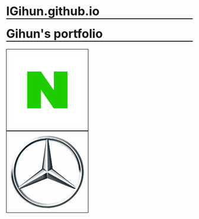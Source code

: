 # IGihun.github.io
<!DOCTYPE html>
<html lang="ko">
<head>
<meta charset="utf-8">
<title>Hello!</title>
<link rel="stylesheet" media="all" href="" />
<style>
body {padding: 30px;}
h1 {font-size: 32px; border-bottom: 2px solid black; margin: 0 0 20px 0}
.logos > div {padding: 10px; width: 200px; height: 200px; float: left; border: 1px solid black; margin-right: 100px}
.logos > div.naver > a { width: 100%;}
.logos > div.naver > a > img {width: 100%; height: 100%;}
.logos > div.benz {}
.logos > div.benz > a > svg {width: 100%; height: 100%;}
</style>
<script></script>
</head>
<body>
<h1>Gihun's portfolio</h1>
<div class="logos">
	<div class="naver"><a href="http://IGihun.github.io/naver/naver_shopping.html"><img src="logomain.png"/></a></div>
	<div class="benz"><a href="http://IGihun.github.io/benz/main.html">	
		<svg xmlns:i="http://ns.adobe.com/AdobeIllustrator/10.0/" xmlns="http://www.w3.org/2000/svg" version="1" id="mb-stern_x5F_10" x="0" y="0" width="64" height="64" viewBox="0 0 64 64" enable-background="new 0 0 64 64" xml:space="preserve"><switch><foreignObject requiredExtensions="http://ns.adobe.com/AdobeIllustrator/10.0/" x="0" y="0" width="1" height="1"></foreignObject><g i:extraneous="self"><linearGradient id="outer_1_" gradientUnits="userSpaceOnUse" x1="8" y1="11.9" x2="56" y2="52.1"><stop offset="0" stop-color="#FFFFFF"></stop><stop offset="0.1" stop-color="#E7E8E6"></stop><stop offset="0.1" stop-color="#CDD0D0"></stop><stop offset="0.2" stop-color="#B5BBBD"></stop><stop offset="0.2" stop-color="#A5ACAF"></stop><stop offset="0.3" stop-color="#9BA3A7"></stop><stop offset="0.3" stop-color="#98A0A4"></stop><stop offset="0.4" stop-color="#828A8F"></stop><stop offset="0.5" stop-color="#667075"></stop><stop offset="0.6" stop-color="#535C63"></stop><stop offset="0.7" stop-color="#475158"></stop><stop offset="0.8" stop-color="#434D54"></stop><stop offset="1" stop-color="#475157"></stop></linearGradient><path id="outer_24_" fill="url(#outer_1_)" d="M63.3 32c0 17.3-14 31.3-31.3 31.3C14.7 63.3 0.7 49.3 0.7 32 0.7 14.7 14.7 0.7 32 0.7 49.3 0.7 63.3 14.7 63.3 32zM32 2.6C15.7 2.6 2.6 15.7 2.6 32c0 16.3 13.2 29.4 29.4 29.4 16.3 0 29.4-13.2 29.4-29.4C61.4 15.7 48.3 2.6 32 2.6z"></path><linearGradient id="SVGID_1_" gradientUnits="userSpaceOnUse" x1="9.5" y1="13.1" x2="54.5" y2="50.9"><stop offset="0" stop-color="#0B1F2A"></stop><stop offset="0.2" stop-color="#333F47"></stop><stop offset="0.5" stop-color="#777F84"></stop><stop offset="0.5" stop-color="#81898D"></stop><stop offset="0.7" stop-color="#B3B8B8"></stop><stop offset="0.8" stop-color="#D2D5D3"></stop><stop offset="0.8" stop-color="#DEE0DD"></stop><stop offset="1" stop-color="#FBFBFB"></stop></linearGradient><path fill="url(#SVGID_1_)" d="M32 2.6C15.7 2.6 2.6 15.7 2.6 32c0 16.3 13.2 29.4 29.4 29.4 16.3 0 29.4-13.2 29.4-29.4C61.4 15.7 48.3 2.6 32 2.6zM32 59.5C16.8 59.5 4.5 47.2 4.5 32S16.8 4.5 32 4.5c15.2 0 27.5 12.3 27.5 27.5S47.2 59.5 32 59.5z"></path><linearGradient id="SVGID_2_" gradientUnits="userSpaceOnUse" x1="2374.7" y1="772.9" x2="2396.6" y2="833.1" gradientTransform="matrix(-1 0 0 -1 2417.6726 835.0071)"><stop offset="0" stop-color="#E1E3E1"></stop><stop offset="0.1" style="stop-color:#C1C5C4;stop-opacity:1"></stop><stop offset="0.3" style="stop-color:#9BA1A2;stop-opacity:1"></stop><stop offset="0.5" style="stop-color:#7D8487;stop-opacity:1"></stop><stop offset="0.7" style="stop-color:#687074;stop-opacity:0"></stop><stop offset="0.8" style="stop-color:#5B6469;stop-opacity:0"></stop><stop offset="1" style="stop-color:#576065;stop-opacity:0"></stop></linearGradient><path opacity="0.4" fill="url(#SVGID_2_)" d="M32 63.3c17.3 0 31.3-14 31.3-31.3C63.3 14.7 49.3 0.7 32 0.7c-17.3 0-31.3 14-31.3 31.3C0.7 49.3 14.7 63.3 32 63.3L32 63.3zM32 0c17.6 0 32 14.4 32 32 0 17.6-14.4 32-32 32C14.4 64 0 49.6 0 32 0 14.4 14.4 0 32 0L32 0z"></path><path fill="#FFFFFF" d="M2.2 32.1C2.2 15.7 15.5 2.2 32 2.2l0 0c16.5 0 29.8 13.4 29.8 29.9l0 0C61.8 48.5 48.5 61.8 32 61.8l0 0C15.5 61.8 2.2 48.5 2.2 32.1L2.2 32.1zM11.5 11.5C6.2 16.8 2.9 24.1 2.9 32.1l0 0c0 8 3.3 15.3 8.5 20.5l0 0C16.7 57.8 24 61.1 32 61.1l0 0c8 0 15.3-3.2 20.5-8.5l0 0c5.3-5.2 8.5-12.5 8.5-20.5l0 0c0-8-3.3-15.3-8.5-20.6l0 0C47.3 6.2 40 2.9 32 2.9l0 0C24 2.9 16.7 6.2 11.5 11.5L11.5 11.5z"></path><linearGradient id="SVGID_3_" gradientUnits="userSpaceOnUse" x1="18.2" y1="8.1" x2="45.8" y2="55.9"><stop offset="0" stop-color="#E1E3E1"></stop><stop offset="0.1" style="stop-color:#C1C5C4;stop-opacity:1"></stop><stop offset="0.3" style="stop-color:#9BA1A2;stop-opacity:1"></stop><stop offset="0.5" style="stop-color:#7D8487;stop-opacity:1"></stop><stop offset="0.7" style="stop-color:#687074;stop-opacity:0"></stop><stop offset="0.8" style="stop-color:#5B6469;stop-opacity:0"></stop><stop offset="1" style="stop-color:#576065;stop-opacity:0"></stop></linearGradient><path opacity="0.4" fill="url(#SVGID_3_)" d="M32 59.6c-7.4 0-14.3-2.9-19.5-8.1C7.3 46.3 4.4 39.4 4.4 32c0-7.4 2.9-14.3 8.1-19.5 5.2-5.2 12.1-8.1 19.5-8.1 7.4 0 14.3 2.9 19.5 8.1 5.2 5.2 8.1 12.1 8.1 19.5 0 7.4-2.9 14.3-8.1 19.5C46.3 56.7 39.4 59.6 32 59.6L32 59.6zM32 58.8c7.1 0 13.9-2.8 18.9-7.8 5.1-5.1 7.8-11.8 7.8-18.9 0-7.1-2.8-13.9-7.8-18.9 -5.1-5.1-11.8-7.8-18.9-7.8 -7.1 0-13.9 2.8-18.9 7.8C8 18.1 5.2 24.9 5.2 32c0 7.1 2.8 13.9 7.8 18.9C18.1 56 24.9 58.8 32 58.8L32 58.8z"></path><path fill="#FFFFFF" d="M32.4 31.4"></path><path fill="#FFFFFF" d="M56.3 45c-0.5-0.4-19.8-15.7-19.8-15.7L32 3.6c-0.3 0.1-0.7 0.4-0.9 0.8l-3.2 25L8 44.7c0 0-0.4 0.5-0.6 0.8C7.3 45.7 7.3 46 7.3 46.3c0 0 0 0 0 0l24.6-10.1 24.6 10.1c0 0 0 0 0 0C56.7 45.8 56.5 45.3 56.3 45z"></path><path fill="#565F64" d="M32.2 32.8l-0.2 4.6 22.6 9.1c0.8 0.4 1.4 0.2 2-0.2L32.5 32.7C32.4 32.6 32.2 32.7 32.2 32.8z"></path><linearGradient id="SVGID_4_" gradientUnits="userSpaceOnUse" x1="44.5" y1="39.4" x2="42.8" y2="42.2"><stop offset="0" stop-color="#27343C"></stop><stop offset="1" style="stop-color:#00111E;stop-opacity:0"></stop></linearGradient><path fill="url(#SVGID_4_)" d="M32.2 32.8c0 0 1.3 2.3 2.8 3.9 2.1 2.3 4.9 3.9 4.9 3.9l14.7 5.9c0.8 0.4 1.4 0.2 2-0.2L32.5 32.7C32.4 32.6 32.2 32.7 32.2 32.8z"></path><path fill="#A4AAAE" fill-opacity="0.6" d="M56.5 45.4c0-0.1-0.1-0.2-0.2-0.4l-20.6-15.1 -2.8 1.8c0 0 0.2 0.1 0.3 0 0.3-0.1 0.9-0.2 1.5 0C35.2 31.9 56.5 45.5 56.5 45.5 56.5 45.5 56.5 45.5 56.5 45.4z"></path><path fill="#333E46" d="M55.8 44.5L36.6 29.3l0 0 -0.9 0.6 20.6 15.2C56.2 44.9 56 44.7 55.8 44.5z"></path><path fill="#565F64" d="M32.5 31.3c-0.1 0.1-0.1 0.1-0.1 0.1s0 0.2 0.2 0.1c0.1-0.1 3-1.6 4-2.2l-3.5-24c-0.1-0.9-0.5-1.3-1.2-1.6l0.4 27.8L32.5 31.3z"></path><path fill="#A4AAAE" fill-opacity="0.6" d="M30.8 5.3l0 1.3L28.6 28.7c0 0.3 0.1 0.6 0.4 0.8l1.3 1L31.2 6.1l0.1-1.9C31 4.4 30.9 4.8 30.8 5.3z"></path><path fill="#A4AAAE" fill-opacity="0.6" d="M29.6 30.9l-1.2-1L8.1 44.6c0 0-0.6 0.4-0.7 0.8l0 0c0 0 0 0 0 0l0 0 0.7-0.4 0 0 21.3-13.4C29.8 31.4 29.9 31.2 29.6 30.9z"></path><path fill="#565F64" d="M31.7 32.8c0-0.1-0.1-0.2-0.2-0.1L7.3 46.4c0.6 0.4 1.2 0.5 2 0.2l22.6-9.1L31.7 32.8z"></path><linearGradient id="SVGID_5_" gradientUnits="userSpaceOnUse" x1="39.6" y1="29.1" x2="36.8" y2="24.6"><stop offset="0.1" style="stop-color:#02131F;stop-opacity:1"></stop><stop offset="0.9" style="stop-color:#02131F;stop-opacity:0"></stop></linearGradient><path fill="url(#SVGID_5_)" d="M32.4 31.4l0.1-0.1C32.4 31.4 32.4 31.4 32.4 31.4L32.4 31.4c0 0 0 0.1 0.1 0.1 0 0 0.1 0 0.1 0 0.1-0.1 3-1.6 4-2.2l-0.4-2.9h0L33.1 5.3c0-0.4-0.1-0.7-0.3-0.9 0 0 1.5 20.2 1.5 22.4C34.3 29.7 32.4 31.4 32.4 31.4z"></path><linearGradient id="SVGID_6_" gradientUnits="userSpaceOnUse" x1="32" y1="36.4" x2="27.8" y2="37.6"><stop offset="0.2" style="stop-color:#02131F;stop-opacity:1"></stop><stop offset="0.9" style="stop-color:#02131F;stop-opacity:0"></stop></linearGradient><path fill="url(#SVGID_6_)" fill-opacity="0.8" d="M31.7 32.8c0-0.1-0.1-0.2-0.2-0.1L7.3 46.4c0.6 0.4 1.2 0.5 2 0.2l22.6-9.1L31.7 32.8z"></path><linearGradient id="SVGID_7_" gradientUnits="userSpaceOnUse" x1="20.8" y1="41.9" x2="20.2" y2="40.4"><stop offset="0" style="stop-color:#02131F;stop-opacity:1"></stop><stop offset="0.1" style="stop-color:#02131F;stop-opacity:1"></stop><stop offset="1" style="stop-color:#02131F;stop-opacity:0"></stop></linearGradient><path opacity="0.8" fill="url(#SVGID_7_)" d="M9.3 46.5l22.6-9.1 -0.2-4.4c-0.4 1.2-1.1 2.5-3 3.5 0 0 0 0 0 0 -1.4 0.8-14.8 7.4-19.6 9.7 -0.3 0.2-0.7 0.3-0.9 0.4C8.6 46.8 8.9 46.7 9.3 46.5z"></path><linearGradient id="SVGID_8_" gradientUnits="userSpaceOnUse" x1="35.6" y1="17.2" x2="32.2" y2="17.6"><stop offset="0.3" style="stop-color:#02131F;stop-opacity:1"></stop><stop offset="0.3" style="stop-color:#02131F;stop-opacity:1"></stop><stop offset="0.8" style="stop-color:#02131F;stop-opacity:0"></stop></linearGradient><path fill="url(#SVGID_8_)" d="M32.5 31.3c-0.1 0.1-0.1 0.1-0.1 0.1s0 0.2 0.2 0.1c0.1-0.1 3-1.6 4-2.2l-3.5-24c-0.1-0.9-0.5-1.3-1.2-1.6l0.4 27.8L32.5 31.3z"></path><linearGradient id="SVGID_9_" gradientUnits="userSpaceOnUse" x1="35.7" y1="17.1" x2="33.4" y2="17.4"><stop offset="0.4" stop-color="#27343C"></stop><stop offset="1" style="stop-color:#3B474E;stop-opacity:0"></stop></linearGradient><path fill="url(#SVGID_9_)" d="M32.5 31.3c-0.1 0.1-0.1 0.1-0.1 0.1s0 0.2 0.2 0.1c0.1-0.1 3-1.6 4-2.2l-3.5-24c-0.1-0.9-0.5-1.3-1.2-1.6l0.4 27.8L32.5 31.3z"></path><linearGradient id="SVGID_10_" gradientUnits="userSpaceOnUse" x1="-0.4" y1="32.9" x2="27.5" y2="49"><stop offset="0" style="stop-color:#24303A;stop-opacity:0"></stop><stop offset="0" style="stop-color:#25323B;stop-opacity:0"></stop><stop offset="0.1" stop-color="#27343C"></stop></linearGradient><path fill="url(#SVGID_10_)" d="M5.1 44.4C4.4 42.8 0.4 35 4.8 20h-1.7c-0.9 3-1.6 4.8-2 7.5 0 0-0.2 1-0.3 2.1 -0.1 1.1-0.1 1.7-0.1 2.4 0 6 1.5 9.5 1.5 9.5 1.6 5 4.4 9.5 8.2 12.9 3.3 2.9 8.4 5.1 12.6 5.9C22.3 60.2 10.3 55.1 5.1 44.4z"></path><linearGradient id="SVGID_11_" gradientUnits="userSpaceOnUse" x1="32" y1="37.4" x2="32" y2="32.6"><stop offset="0.3" stop-color="#A5ABAF"></stop><stop offset="1" style="stop-color:#A5ABAF;stop-opacity:0"></stop></linearGradient><path fill="url(#SVGID_11_)" d="M32.4 32.6h-0.9v0c0.1 0 0.2 0 0.2 0.1l0.2 4.6 0 0 0.1 0 0.2-4.6c0-0.1 0.1-0.2 0.2-0.1V32.6z"></path><linearGradient id="SVGID_12_" gradientUnits="userSpaceOnUse" x1="47.7" y1="2.3" x2="47.7" y2="63.3"><stop offset="0" stop-color="#DEE0DD"></stop><stop offset="0" stop-color="#C5C9C7"></stop><stop offset="0" stop-color="#9EA4A5"></stop><stop offset="0" stop-color="#82898C"></stop><stop offset="0" stop-color="#71797D"></stop><stop offset="0" stop-color="#6B7378"></stop><stop offset="0.2" stop-color="#333F47"></stop><stop offset="0.5" stop-color="#27343C"></stop><stop offset="0.8" stop-color="#333F47"></stop><stop offset="1" stop-color="#434D54"></stop></linearGradient><path fill="url(#SVGID_12_)" d="M42 2.3c10.5 4 20.4 15 20.4 28.9C62.4 48 49 61.7 32 61.7v1.6c17 0 31.3-14 31.3-31.3C63.3 18.2 54.5 6.6 42 2.3z"></path><linearGradient id="SVGID_13_" gradientUnits="userSpaceOnUse" x1="32.1" y1="0.7" x2="32.1" y2="0.7"><stop offset="0" stop-color="#DEE0DD"></stop><stop offset="0" stop-color="#C5C9C7"></stop><stop offset="0" stop-color="#9EA4A5"></stop><stop offset="0" stop-color="#82898C"></stop><stop offset="0" stop-color="#71797D"></stop><stop offset="0" stop-color="#6B7378"></stop><stop offset="0.2" stop-color="#333F47"></stop><stop offset="0.5" stop-color="#27343C"></stop><stop offset="0.8" stop-color="#333F47"></stop><stop offset="1" stop-color="#434D54"></stop></linearGradient><path fill="url(#SVGID_13_)" d="M32.3 0.7C32.2 0.7 32.1 0.7 32 0.7c0.1 0 0.2 0 0.3 0C32.3 0.7 32.3 0.7 32.3 0.7z"></path><linearGradient id="SVGID_14_" gradientUnits="userSpaceOnUse" x1="57.3" y1="8.1" x2="43.8" y2="27.9"><stop offset="0.7" stop-color="#27343C"></stop><stop offset="0.7" style="stop-color:#2B373F;stop-opacity:1"></stop><stop offset="0.7" style="stop-color:#36424A;stop-opacity:1"></stop><stop offset="0.7" style="stop-color:#49545B;stop-opacity:1"></stop><stop offset="0.8" style="stop-color:#646D73;stop-opacity:0"></stop><stop offset="0.8" style="stop-color:#868D92;stop-opacity:0"></stop><stop offset="0.8" style="stop-color:#B0B5B8;stop-opacity:0"></stop><stop offset="0.8" style="stop-color:#E1E3E4;stop-opacity:0"></stop><stop offset="0.8" style="stop-color:#FFFFFF;stop-opacity:0"></stop></linearGradient><path fill="url(#SVGID_14_)" d="M58.8 20.2C51.8 4.1 36 3.2 35.1 3.1c0 0 0 0-0.1 0l0 0c12.1 2.2 19.8 10.1 22.5 18.4 0 0 0 0.1 0 0.1 1.2 3.2 1.8 6.6 1.9 10.3 0.1 3.5-0.7 7.4-2.2 11C57.1 43.4 57 44 56.9 44h1.6C63.3 35 61.2 25.9 58.8 20.2z"></path><path fill="#FBFBFB" d="M2.2 32.1C2.2 15.7 15.5 2.2 32 2.2l0 0c16.5 0 29.8 13.4 29.8 29.9l0 0C61.8 48.5 48.5 61.8 32 61.8l0 0C15.5 61.8 2.2 48.5 2.2 32.1L2.2 32.1zM11.5 11.5C6.2 16.8 2.9 24.1 2.9 32.1l0 0c0 8 3.3 15.3 8.5 20.5l0 0C16.7 57.8 24 61.1 32 61.1l0 0c8 0 15.3-3.2 20.5-8.5l0 0c5.3-5.2 8.5-12.5 8.5-20.5l0 0c0-8-3.3-15.3-8.5-20.6l0 0C47.3 6.2 40 2.9 32 2.9l0 0C24 2.9 16.7 6.2 11.5 11.5L11.5 11.5z"></path><path fill="#333F47" d="M7.9 44.8L7.9 44.8l20.4-14.7c1.1 0.6 2.9 1.4 3.1 1.4 0.2 0.1 0.2-0.1 0.2-0.1l-2.5-2.1c-0.3-0.2-0.4-0.5-0.4-0.8l2.4-24.1c-0.1 0.1-0.1 0.3-0.2 0.4 -0.1 0.2-0.1 0.3-0.1 0.5l-3.5 24.1L8.1 44.5C8 44.6 7.9 44.7 7.9 44.8z"></path></g></switch><i:pgf id="adobe_illustrator_pgf">
		BftkGWhGUVG7c3mngehYJhilRT+ayxAgEchAA0xWBqF/yFGp5Vioz4weFgszqFC1WGuBqMY6RS5D
		iagLOfyA9Szwek6gTNYmHazAIkdquHliiQchglDBmi7QiNot1nywlbEdjNUVfIE2mxUUhLixWIHH
		guCs0WI2lWsdJDde5DWLCfdSg1zZmSH8uaDSphV7naRuDwOOVQJyccx2xRjAoWjWTqBSCUEQcEhX
		ldBJJgLuUTaUQWIVFvbEHGQz2g/TUxgVbVKoFksHyww6QbJjpqAytDrAHcVVm9hphe8TiNWf5gC6
		oiFc4BalahMHgZ16UhHOjwaROtDjAawPo0j0kPXQfUYqS060bibmMlMTZDatWg57Cii/sjaQE0tb
		tEhB+k73TaIXeKHBgvjidbZJwjyWzAmi7lh4dhnli0ahfS4JBgSlkIVWm5+0rhaOE9XCCfUVXftG
		/B9QNsdkoTcIJLTHSCaZwyARWvNMqSFimm5SNTv6ElDRE6dMDC2skpi/eRJSEor4e2Q7tOt5kLhC
		Oy2CYLqDLUZJV/LIcTGQweh6AooxMWvlc/ZkzPxngjoENyYAunRmQw4Y+GSAZ2WuMqUplio+Z5NS
		jPtkWsTkl0r50E5ct01JYpL0bdsSgsq6L+BAzEBmbUefOhvruTHonx2cIGeCjglXZGsHNpaiXqdq
		P9IR5TDk35YAnPIIyRHwGAjjhZTNWc69OMah2MGOHjQOABK6jir/yb4DdICyohZd75oPCfVpuz2b
		Ta9UMK4Taj6O29AxmNSGtNGNmvDhWqWBGw9QGqKqabGinGuzQkHSuyE7yKRhz2DvEvBxFw8rrTlc
		O3OXEM2zd9niRVbrale5Ue2qJoS12IXMUbIJCBp7v9lRUofI++oYPvlN+iXIXSxA3/XSEQ5kVSe7
		SXbqwm3kEDZgtXQWTAWBZHSFKfZeEfjaL8ZoZhaQ6GISluuxGXEtLe7y+MqaAqE0UmOZdixm0147
		toNl8JVnY8QxbS2s0xGKbAiabw68lrQtkwoIzLLFb06oSr5n1mLyMTGf/F9KzkIWd8TtPchaDIAy
		pTgki6wafBubHfX+kbXC2OHNEtUsuKlYZOEOfUvKlAX8nht1SFFKziCLMXHVkp4xbHESOPRRsIvM
		ytghkSNo7FONw0BvoLuxklKu5FgsTkFndJKmZpyVkU+2ragGaIIykpk+k9iNOKSfowAJJrOvGGQm
		9VFoXmKhcTOIu3K6LDXMP3tp77Ok0Fh5hOr9UJwlpIbmMm7LVuvgTkhE4yAu7oUk2eN/AzOq1QLs
		sGI7tsEaubTyMRrP4Syr6uR8CBrAQjUL6w4yDiLar4wAstjM5aYuxTGezZ4HXpAZ03B/YyGH/I8v
		bUz52gaPKTqCRKhxCy4bZICHO16O9TJp35dYs+I2k8tnYItjlSQYBv8ADE16QW3yQVrYBlyOHtLA
		jMQF8lvbpXkxKFJEfjOIJqLNSOqTAUPGdrg8QvOraiLLslnHwWOoijvKalSBHHFSBk55NfoVZCra
		C33WX4C4P8p6EAzZxY3p82GRXI1/PRa7FtGXKOhrzmeE0Xr0EhpMdIIi44ywHn3AIGMmBQ2nJIKO
		AzSzy0G+M4HSDllAGBRpZFqOjVU6s1YRMB+8OBmsyaBeVlpwzT7zWlnRKHJbOX3DoyUsYPw4ywDR
		4gnNj/V543BN1oQwWSECmpNEI7BcAms3QziO+vuxOBRdvzZ7pklPHg5iWLgLPhJ5D/umMuZidgug
		LfNkHXo0RHLr4h0gE5HKYK6d0FsO8FmzwQqlyKYU3QGWMIkpCi3us86ibzEYDoqJqppuUgNMjww2
		xArtwGmbCbIUKoOkBmIoNWUtVu5jJU4pVO/6fdfOXqzJmsV2OuAz69a7Dht4+W7kr8AgT/J8WdSM
		p+UQRgUEvhHZtTiEeVlEAFZtlSEM8yIIKe5hSf0TesFdpgnzyHxmOyMDW05fCpGFImPgHt2QFQoN
		wStXaIkFOVp8O+yEQ4qHIVAwPN9V5CwtQc2CsgzFjzs02rmmkvTusCA2KAqLE6uKxtm9sE2fRe07
		MJVQhhNZRDjaBJVj18Ej4tYs1oZxXXH2YBBbFrIdXBh1r7QZnA4OwuAJsDjW2qDdldVGoihzR0pY
		BfSWxhZZ+VAuiDVU/ciYK3U5WM5fnjVl8LY0IWX10yRpEDflYkqGskg7S9YFb0KqOjuiGSpXrzgt
		pf0EXl95dfBqjCFkh1/oNwy+o0nYURqbzUwETeU0UaJpcw1C1Wwg7Ittg1WBHXFQ2EFfDL8ue8C5
		LApMhdmkX4UpiCA6vtcn+gO/KN9RlrN4C6E0BmRXchW1hG2FfRZJ4asx1XAB72mxBh+EdmA5pdvm
		xZhY3mcSJRUyLkafdz90+aqsUxMlkdAJCXoHAsLuEMRiWqzxUiwY6lpBm6U8Jsq6NPQAdWzx1zJA
		itZlBtYQvVbGdi6IsgZ1AWCLZ1IQsHEqllplvVjTKEuySV8CCkjUb9l+0QglWo201WfaDFtQheoT
		Ku3SwtCWLoIED5AsU9JBnADfbvXJ9Op9o/sM/z3Af5/et6Ikzh9RqxdGdFkMIbK6cfcLWyJCWLIp
		agwkIdym5LQmjXaYgArRJUw6A0l0B00ISbceegKYf5r0nbXZ5zVuSSFdf4hQNB4ndeHrByWtgdgg
		hulS5aWizkAmqxFYzMsqbzjq+wNOSlncMDUHT5oD1Q1K2gOxJAU9NcrgIh13wLFAxNmTQbUHophN
		sSBM2vZAA2dcVBhobidq/iMeaUbKa2+nNCjpEUT1j45sU7OYahIk3UHBBaSYbXHLLQBjtQ30FJoF
		+RJALr0iosYd2KRlqwqhqleQS2tiYMrx4iYqrMzlWrItOoaZbk1CzBXjXkF0kRl0laveI2zD5hF7
		7IqdNw6K+wVlF4sazIgjyGB/HtUviNVGVV38btKmJvAgjrCaWNQKiMdwXbFix+1uTAesWRmXWwxK
		+gUBjExDOmDF/YLoMROeH/cLoh8ycAUY4xY+FOtMhsRpgSg/pALS8oOSfkEh39H3oq5X+UFRvyD6
		XANHGmPF/YJwUF/iVqJmQBCPKauFnvZ+WgxKegaFGMnuqJq3UJ18AmmcyuhFzYMWR+jJQsOY7fKY
		uGWQZ0melhm3DPI82m1ZW7YE7FEzIE/yHkIdziQNg2rGJP2CWEiWXTCdpPsOsyVADU0/7hfElFVH
		eE/cwieg/yekEU1HmgtD9PS7MCjuFwR5l8Kfox0U9QuCyOgLBdZsuZmirLagOkm7oDUpnUeFizo9
		K9PYUjqP5nCPPig2fJDSeQzIYQIca2n7UjqPLRpY4FsCBStK5zEOgE1OTZblltJ5VD0YUGCJLgUW
		Dc6V8ujAT5g0AMWjOQXiUmjGlT8Y68R+F6anio3IIMagsbikigUpDpKiViq31qDaI2EreHimorDb
		d0T1oDWAbbB2njjWZAxjln1KixYbXbKAEa3tAeNfksxShsKEQZzJZ7KCe0BnnaeNIpPa7CABLExv
		pLMUYtFMBtUyTitTpKMY00Y5zqRYyXikMCqywnBMVnfyeR3q5OT7oodKgQwOgrjF5BmPGcCMiLaw
		Fl2CvlBgfoU6OGQ5RlBIXSkaYejUdGSZgJEPAS3NIVu2KfgHbabjM03MZBglLdyQMpmYqcpwWSyk
		ApVFaRsOBRqx6/lRuJrBwiZ+JhHSgVSLdwvVuQNfhrAxm2fHOqL0kwblTZb6LMXQQJLc2HwIDReY
		Bi2a5mFJEzWEgwCjnDDWiqWJNBRzSbiU8lB+6LHqUhgFBJZC8KSbAd3vjryb6HdSlZFt00LmJ0Wl
		gCwaB8SeEEEog4cAbkFcHYttUiAEeCprValyDPGmsm9GNWVYrBoijoouSaot0tRvMOy1BbqwxM/2
		Sqf36LF7uH52sn3079PLhYVOr7dz9PX01eXR3z9PLztfr47+67QLTY4tPE8v8Jfu18vTq+vzy9Pu
		1bfz/+Yn+Eo8vNdbf77R+X+TJPhe
		</i:pgf></svg></a></div>
</div>
</body>
</html>
